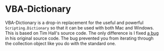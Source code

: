 # VBA-Dictionary

VBA-Dictionary is a drop-in replacement for the useful and powerful `Scripting.Dictionary` so that it can be used with both Mac and Windows. This is based on Tim Hall's source code. The only difference is I fixed [a bug](https://github.com/VBA-tools/VBA-Dictionary/pull/29) in his original source code. The bug prevented you from iterating through the collection object like you do with the standard one.
